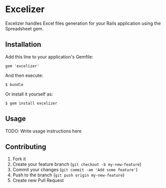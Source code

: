# Excelizer

Excelizer handles Excel files generation for your Rails application using the Spreadsheet gem.

## Installation

Add this line to your application's Gemfile:

    gem 'excelizer'

And then execute:

    $ bundle

Or install it yourself as:

    $ gem install excelizer

## Usage

TODO: Write usage instructions here

## Contributing

1. Fork it
2. Create your feature branch (`git checkout -b my-new-feature`)
3. Commit your changes (`git commit -am 'Add some feature'`)
4. Push to the branch (`git push origin my-new-feature`)
5. Create new Pull Request
